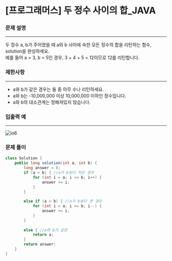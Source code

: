 # [프로그래머스] 두 정수 사이의 합_JAVA
### 문제 설명
---------------------------------------------
두 정수 a, b가 주어졌을 때 a와 b 사이에 속한 모든 정수의 합을 리턴하는 함수, solution을 완성하세요.   
예를 들어 a = 3, b = 5인 경우, 3 + 4 + 5 = 12이므로 12를 리턴합니다.   
   
### 제한사항
----------------------------------------------
* a와 b가 같은 경우는 둘 중 아무 수나 리턴하세요.   
* a와 b는 -10,000,000 이상 10,000,000 이하인 정수입니다.   
* a와 b의 대소관계는 정해져있지 않습니다.   
   
### 입출력 예
-----------------------------------------------
![io6](https://user-images.githubusercontent.com/59613778/159530022-a45c2849-d8b0-4962-83a8-1c52eb3dab86.JPG)   
   
### 문제 풀이   
```java
class Solution {
    public long solution(int a, int b) {
        long answer = 0;
        if (a < b) { //a가 b보다 작은 경우
            for (int i = a; i <= b; i++) {
                answer += i;
            }
        }
        
        else if (a > b) { //a가 b보다 큰 경우
            for (int i = a; i >= b; i--) {
                answer += i;
            }
        }
        
        else { //a와 b가 같은 
            return a;
        }
        return answer;
    }
}
```

